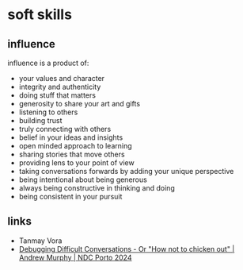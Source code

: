 # soft skills


## influence

influence is a product of:
* your values and character
* integrity and authenticity
* doing stuff that matters
* generosity to share your art and gifts
* listening to others
* building trust
* truly connecting with others
* belief in your ideas and insights
* open minded approach to learning
* sharing stories that move others
* providing lens to your point of view
* taking conversations forwards by adding your unique perspective
* being intentional about being generous
* always being constructive in thinking and doing
* being consistent in your pursuit

## links
* Tanmay Vora
* [Debugging Difficult Conversations - Or "How not to chicken out" | Andrew Murphy | NDC Porto 2024](https://www.youtube.com/watch?v=G17W6y7ClSo)
